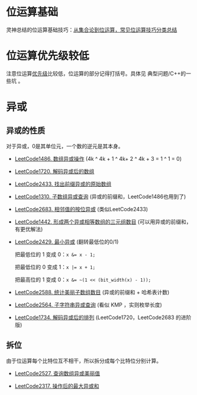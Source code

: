 # 位运算基础

灵神总结的位运算基础技巧：[从集合论到位运算，常见位运算技巧分类总结](https://leetcode.cn/discuss/post/3571304/cong-ji-he-lun-dao-wei-yun-suan-chang-ji-enve/)

# 位运算优先级较低
注意位运算[优先级](https://learn.microsoft.com/zh-cn/cpp/cpp/cpp-built-in-operators-precedence-and-associativity?view=msvc-170#c-operator-precedence-and-associativity-table)比较低，位运算的部分记得打括号。具体见 典型问题/C++的一些坑 。

# 异或

## 异或的性质
对于异或，0是其单位元，一个数的逆元是其本身。

* [LeetCode1486. 数组异或操作](https://leetcode.cn/problems/xor-operation-in-an-array/) (4k ^ 4k + 1 ^ 4k+ 2 ^ 4k + 3 = 1 ^ 1 = 0)

* [LeetCode1720. 解码异或后的数组](https://leetcode.cn/problems/decode-xored-array/)

* [LeetCode2433. 找出前缀异或的原始数组](https://leetcode.cn/problems/find-the-original-array-of-prefix-xor/)

* [LeetCode1310. 子数组异或查询](https://leetcode.cn/problems/xor-queries-of-a-subarray/) (异或的前缀和，LeetCode1486也用到了)

* [LeetCode2683. 相邻值的按位异或](https://leetcode.cn/problems/neighboring-bitwise-xor/) (类似LeetCode2433)

* [LeetCode1442. 形成两个异或相等数组的三元组数目](https://leetcode.cn/problems/count-triplets-that-can-form-two-arrays-of-equal-xor/) (可以用异或的前缀和，有更优解法)

* [LeetCode2429. 最小异或](https://leetcode.cn/problems/minimize-xor/) (翻转最低位的0/1)
    
    把最低位的 1 变成 0：`x &= x - 1;`

    把最低位的 0 变成 1：`x |= x + 1;`

    把最高位的 1 变成 0：`x &= ~(1 << (bit_width(x) - 1));`

* [LeetCode2588. 统计美丽子数组数目](https://leetcode.cn/problems/count-the-number-of-beautiful-subarrays/) (异或的前缀和 + 哈希表计数)

* [LeetCode2564. 子字符串异或查询](https://leetcode.cn/problems/substring-xor-queries/) (看似 KMP ，实则枚举长度)

* [LeetCode1734. 解码异或后的排列](https://leetcode.cn/problems/decode-xored-permutation/) (LeetCode1720，LeetCode2683 的进阶版)

## 拆位
由于位运算每个比特位互不相干，所以拆分成每个比特位分别计算。

* [LeetCode2527. 查询数组异或美丽值](https://leetcode.cn/problems/find-xor-beauty-of-array/)

* [LeetCode2317. 操作后的最大异或和](https://leetcode.cn/problems/maximum-xor-after-operations/)